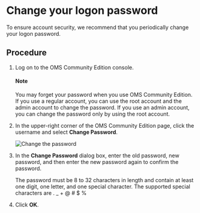 # Change your logon password

To ensure account security, we recommend that you periodically change your logon password.

## Procedure

1. Log on to the OMS Community Edition console.

    <main id="notice" type='explain'>
    <h4>Note</h4>
    <p>You may forget your password when you use OMS Community Edition. If you use a regular account, you can use the root account and the admin account to change the password. If you use an admin account, you can change the password only by using the root account. </p>
    </main>

2. In the upper-right corner of the OMS Community Edition page, click the username and select **Change Password**.

   ![Change the password](https://obbusiness-private.oss-cn-shanghai.aliyuncs.com/doc/img/oms/oms-enterprise/change-password-en.png)

3. In the **Change Password** dialog box, enter the old password, new password, and then enter the new password again to confirm the password.

   The password must be 8 to 32 characters in length and contain at least one digit, one letter, and one special character. The supported special characters are . _ + @ # $ %

4. Click **OK**.
